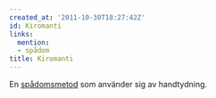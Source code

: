 ```yaml
---
created_at: '2011-10-30T18:27:42Z'
id: Kiromanti
links:
  mention:
  - spådom
title: Kiromanti
---
```


En [spådomsmetod] som använder sig av handtydning.

  [spådomsmetod]: spådom
